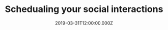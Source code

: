 ---
path: "/schedular"
date: 2019-03-31T12:00:00.000Z
title: "Schedualing your social interactions"
keywords: twitter,firebase,authentication,cloud functions,react app
---